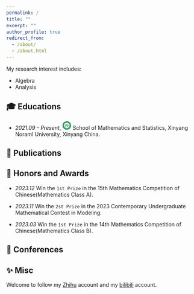 ```yaml
---
permalink: /
title: ""
excerpt: ""
author_profile: true
redirect_from: 
  - /about/
  - /about.html
---
```

My research interest includes: 
- Algebra
- Analysis

<h2 id='educations'> 🎓 Educations </h2>

- *2021.09 - Present*, <a href="https://www.xynu.edu.cn/"><img class="svg" src="/images/XYNU_logo.svg" width="23pt"></a> School of Mathematics and Statistics, Xinyang Noraml University, Xinyang China. 
 
<h2 id='publications'> 📝 Publications </h2>


<h2 id='haa'> 🏅 Honors and Awards </h2>

- *2023.12* Win the `1st Prize` in the 15th Mathematics Competition of Chinese(Mathematics Class A).

- *2023.11* Win the `2st Prize` in the 2023 Contemporary Undergraduate Mathematical Contest in Modeling.

- *2023.03* Win the `1st Prize` in the 14th Mathematics Competition of Chinese(Mathematics Class B).

<h2 id='conferences'> 💬 Conferences </h2>


<h2 id='misc'> ✨ Misc </h2>

Welcome to follow my [Zhihu](https://www.zhihu.com/people/truth-26-44) account and my [bilibili](https://space.bilibili.com/516695104?spm_id_from=333.788.0.0) account.
